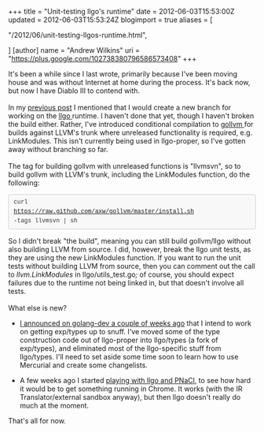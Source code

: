 +++
title = "Unit-testing llgo's runtime"
date = 2012-06-03T15:53:00Z
updated = 2012-06-03T15:53:24Z
blogimport = true 
aliases = [

  "/2012/06/unit-testing-llgos-runtime.html",

]
[author]
	name = "Andrew Wilkins"
	uri = "https://plus.google.com/102738380796586573408"
+++

It's been a while since I last wrote, primarily because I've been moving house and was without Internet at home during the process. It's back now, but now I have Diablo III to contend with.<br /><br />In my <a href="http://blog.awilkins.id.au/2012/04/llgo-runtime-emerges.html">previous post</a> I mentioned that I would create a new branch for working on the <a href="http://github.com/axw/llgo">llgo </a>runtime. I haven't done that yet, though I haven't broken the build either. Rather, I've introduced conditional compilation to <a href="http://github.com/axw/gollvm">gollvm </a>for builds against LLVM's trunk where unreleased functionality is required, e.g. LinkModules. This isn't currently being used in llgo-proper, so I've gotten away without branching so far.<br /><br />The tag for building gollvm with unreleased functions is "llvmsvn", so to build gollvm with LLVM's trunk, including the LinkModules function, do the following:<br /><pre style="background-color: #f8f8f8; border-bottom-left-radius: 3px; border-bottom-right-radius: 3px; border-top-left-radius: 3px; border-top-right-radius: 3px; border: 1px solid rgb(204, 204, 204); color: #333333; font-family: 'Bitstream Vera Sans Mono', Courier, monospace; font-size: 13px; line-height: 19px; margin-bottom: 15px; margin-top: 15px; overflow: auto; padding: 6px 10px;"><code style="background-color: transparent; border-bottom-left-radius: 3px; border-bottom-right-radius: 3px; border-top-left-radius: 3px; border-top-right-radius: 3px; border: none; font-family: 'Bitstream Vera Sans Mono', Courier, monospace; font-size: 12px; margin: 0px; padding: 0px;">curl https://raw.github.com/axw/gollvm/master/install.sh -tags llvmsvn | sh</code></pre>So I didn't break "the build", meaning you can still build gollvm/llgo without also building LLVM from source. I did, however, break the llgo unit tests, as they are using the new LinkModules function. If you want to run the unit tests without building LLVM from source, then you can comment out the call to <i>llvm.LinkModules</i>&nbsp;in llgo/utils_test.go<i>; </i>of course, you should&nbsp;expect failures due to the runtime not being linked in, but that doesn't involve all tests.<br /><br />What else is new?<br /><ul><li><a href="https://groups.google.com/d/msg/golang-dev/aYZM61-ySUs/qVjKlt1WtWAJ">I announced on golang-dev a couple of weeks ago</a> that I intend to work on getting exp/types up to snuff. I've moved some of the type construction code out of llgo-proper into llgo/types (a fork of exp/types), and eliminated most of the llgo-specific stuff from llgo/types. I'll need to set aside some time soon to learn how to use Mercurial and create some changelists.</li></ul><ul><li>A few weeks ago I started <a href="https://plus.google.com/u/0/102738380796586573408/posts/GibftVAePRW">playing with llgo and PNaCl</a>, to see how hard it would be to get something running in Chrome. It works (with the IR Translator/external sandbox anyway), but then llgo doesn't really do much at the moment.</li></ul><div>That's all for now.</div>
